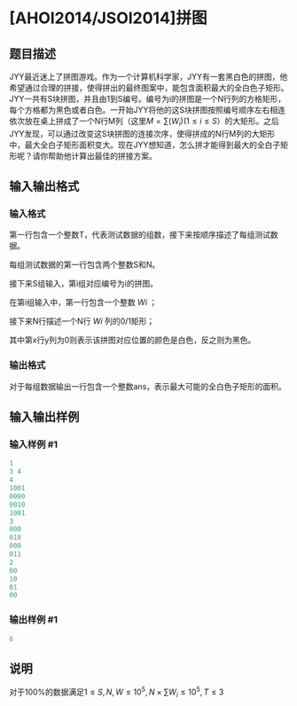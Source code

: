 # [AHOI2014/JSOI2014]拼图

## 题目描述

JYY最近迷上了拼图游戏。作为一个计算机科学家，JYY有一套黑白色的拼图，他希望通过合理的拼接，使得拼出的最终图案中，能包含面积最大的全白色子矩形。JYY一共有S块拼图，并且由1到S编号。编号为i的拼图是一个N行列的方格矩形，每个方格都为黑色或者白色。一开始JYY将他的这S块拼图按照编号顺序左右相连依次放在桌上拼成了一个N行M列（这里$M=\sum(W_i)(1\le i \le S$）的大矩形。之后JYY发现，可以通过改变这S块拼图的连接次序，使得拼成的N行M列的大矩形中，最大全白子矩形面积变大。现在JYY想知道，怎么拼才能得到最大的全白子矩形呢？请你帮助他计算出最佳的拼接方案。

## 输入输出格式

### 输入格式

第一行包含一个整数T，代表测试数据的组数，接下来按顺序描述了每组测试数据。

每组测试数据的第一行包含两个整数S和N。

接下来S组输入，第i组对应编号为i的拼图。

在第i组输入中，第一行包含一个整数 $Wi$ ；

接下来N行描述一个N行 $Wi$ 列的0/1矩形；

其中第x行y列为0则表示该拼图对应位置的颜色是白色，反之则为黑色。

### 输出格式

对于每组数据输出一行包含一个整数ans，表示最大可能的全白色子矩形的面积。

## 输入输出样例

### 输入样例 #1

```cpp
1
3 4
4
1001
0000
0010
1001
3
000
010
000
011
2
00
10
01
00
```


### 输出样例 #1

```cpp
6
```


## 说明

对于100%的数据满足$1\le S,N,W \le 10^5, N\times \sum W_i \le10^5,T\le3$

